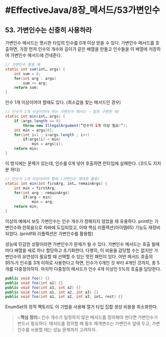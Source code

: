 # #EffectiveJava/8장_메서드/53가변인수


## 53. 가변인수는 신중히 사용하라


가변인수 메서드는 명시한 타입의 인수를 0개 이상 받을 수 있다. 가변인수 메서드를 호출하면, 가장 먼저 인수의 개수와 길이가 같은 배열을 만들고 인수들을 이 배열에 저장하여 가변인수 메서드에 건네준다.

```java
// 가변인수 활용 예
static int sum(int… args) {
	int sum = 0;
	for(int arg : args)
		sum += arg;
	return sum;
}
```

인수 1개 이상이어야 할때도 있다. (최소값을 찾는 메서드인 경우)

```java
// 인수가 1개 이상이어야 하는 가변인수 메서드 - 잘못 구현한 예!
static int min(int… args) {
	if (args.length == 0)
		throw new IllegalArgument(“인수가 1개 이상 필요!”);
	int min = args[0];
	for(int i=1 ; i<args.length ; i++)
		if(args[i] < min)
			min = args[i];
	return min;
}
```

이 방식에는 문제가 있는데, 인수를 0개 넣어 호출하면 런타임에 실패한다. (코드도 지저분 하다) 

```java
// 인수가 1개 이상이어야 할때 (가변인수 제대로 활용)
static int min(int firsArg, int… remainArgs) {
	int min = firstArg;
	for(int arg : remainArgs)
		if(arg < min)
			min = arg;
	return min;
}
```

이상의 예에서 보듯 가변인수는 인수 개수가 정해지지 않았을 때 유용하다. printf는 가변인수와 한묶음으로 자바에 도입되었고, 이때 핵심 리플렉션(아이템65) 기능도 재정비 되었다. (printf와 리플렉션은 가변인수를 활용함)

성능에 민감한 상황이라면 가변인수가 문제가 될 수 있다. 가변인수 메서드는 호출 될때 마다 배열을 새로 하나 할당하고 초기화한다. 다행히, 이 비용을 감당할 수는 없지만 가변인수의 유연성이 필요할 때 선택할 수 있는 멋진 패턴이 있다. 
어떤 메서드 호출의 95%가 인수를 3개 이하로 사용한다고 하면, 인수가 0개인 것 부터 4개인 것까지, 총 5개를 다중정의하자. 마지막 다중정의 메서드가 인수 4개 이상인 5%의 호출을 담당한다.

```java
public void foo() {}
public void foo(int a1) {}
public void foo(int a1, int a2) {}
public void foo(int a1, int a2, int a3) {}
public void foo(int a1, int a2, int a3, int… rest) {}
```

EnumSet의 정적 팩토리도 이 기법을 사용해 열거 타입 집합 생성 비용을 최소화한다.

> **::핵심 정리::** 
> 인수 개수가 일정하지 않은 메서드를 정의해야 한다면 가변인수가 반드시 필요하다. 메서드를 정의할 때 필수 매개변수는 가변인수 앞에 두고, 가변인수를 사용할 때는 성능 문제까지 고려하자.

